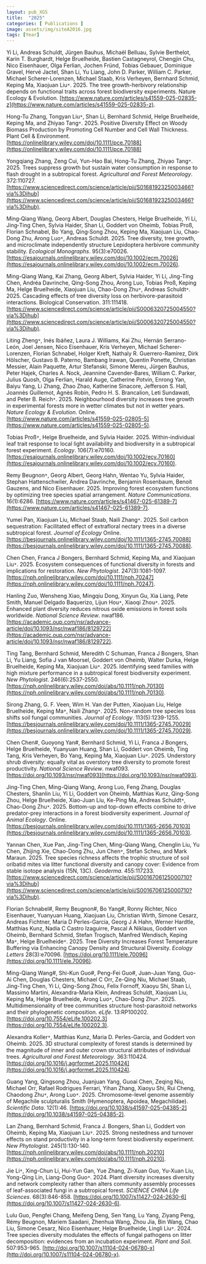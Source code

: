 ```yaml
---
layout: pub_XGS
title:  "2025"
categories: [ Publications ]
image: assets/img/siteA2016.jpg
tags: [Year]
---
```

Yi Li, Andreas Schuldt, Jürgen Bauhus, Michaël Belluau, Sylvie Berthelot, Karin T. Burghardt, Helge Bruelheide, Bastien Castagneyrol, Chengjin Chu, Nico Eisenhauer, Olga Ferlian, Jochen Fründ, Tobias Gebauer, Dominique Gravel, Hervé Jactel, Shan Li, Yu Liang, John D. Parker, William C. Parker, Michael Scherer-Lorenzen, Michael Staab, Kris Verheyen, Bernhard Schmid, Keping Ma, Xiaojuan Liu<code>&ast;</code>. 2025. The tree growth-herbivory relationship depends on functional traits across forest biodiversity experiments. Nature Ecology & Evolution. [https://www.nature.com/articles/s41559-025-02835-z](https://www.nature.com/articles/s41559-025-02835-z).

Hong-Tu Zhang, Tongyan Liu<code>&ast;</code>, Shan Li, Bernhard Schmid, Helge Bruelheide, Keping Ma, and Zhiyao Tang<code>&ast;</code>. 2025. Positive Diversity Effect on Woody Biomass Production by Promoting Cell Number and Cell Wall Thickness. Plant Cell & Environment. [https://onlinelibrary.wiley.com/doi/10.1111/pce.70188](https://onlinelibrary.wiley.com/doi/10.1111/pce.70188)

Yongqiang Zhang, Zeng Cui, Yun-Hao Bai, Hong-Tu Zhang, Zhiyao Tang<code>&ast;</code>. 2025. Trees suppress growth but sustain water consumption in response to flash drought in a subtropical forest. *Agricultural and Forest Meteorology*. 372:110727. [https://www.sciencedirect.com/science/article/pii/S0168192325003466?via%3Dihub](https://www.sciencedirect.com/science/article/pii/S0168192325003466?via%3Dihub). 

Ming‐Qiang Wang, Georg Albert, Douglas Chesters, Helge Bruelheide, Yi Li, Jing‐Ting Chen, Sylvia Haider, Shan Li, Goddert von Oheimb, Tobias Proß, Florian Schnabel, Bo Yang, Qing‐Song Zhou, Keping Ma, Xiaojuan Liu, Chao‐Dong Zhu, Arong Luo<code>&ast;</code>, Andreas Schuldt. 2025. Tree diversity, tree growth, and microclimate independently structure Lepidoptera herbivore community stability. *Ecological Monographs*. 95(3):e70026. [https://esajournals.onlinelibrary.wiley.com/doi/10.1002/ecm.70026](https://esajournals.onlinelibrary.wiley.com/doi/10.1002/ecm.70026).

Ming-Qiang Wang, Kai Zhang, Georg Albert, Sylvia Haider, Yi Li, Jing-Ting Chen, Andréa Davrinche, Qing-Song Zhou, Arong Luo, Tobias Proß, Keping Ma, Helge Bruelheide, Xiaojuan Liu, Chao-Dong Zhu<code>&ast;</code>, Andreas Schuldt<code>&ast;</code>. 2025. Cascading effects of tree diversity loss on herbivore-parasitoid interactions. Biological Conservation. 311:111418. [https://www.sciencedirect.com/science/article/pii/S0006320725004550?via%3Dihub](https://www.sciencedirect.com/science/article/pii/S0006320725004550?via%3Dihub).

Liting Zheng<code>&ast;</code>, Inés Ibáñez, Laura J. Williams, Kai Zhu, Hernán Serrano-León, Joel Jensen, Nico Eisenhauer, Kris Verheyen, Michael Scherer-Lorenzen, Florian Schnabel, Holger Kreft, Nathaly R. Guerrero-Ramírez, Dirk Hölscher, Gustavo B. Paterno, Bambang Irawan, Quentin Ponette, Christian Messier, Alain Paquette, Artur Stefanski, Simone Mereu, Jürgen Bauhus, Peter Hajek, Charles A. Nock, Jeannine Cavender-Bares, William C. Parker, Julius Quosh, Olga Ferlian, Harald Auge, Catherine Potvin, Enrong Yan, Baiyu Yang, Li Zhang, Zhao Zhao, Katherine Sinacore, Jefferson S. Hall, Joannès Guillemot, Agnès Robin, Pedro H. S. Brancalion, Leti Sundawati, and Peter B. Reich<code>&ast;</code>. 2025. Neighbourhood diversity increases tree growth in experimental forests more in wetter climates but not in wetter years. *Nature Ecology & Evolution*. Online. [https://www.nature.com/articles/s41559-025-02805-5](https://www.nature.com/articles/s41559-025-02805-5).

Tobias Proß<code>&ast;</code>, Helge Bruelheide, and Sylvia Haider. 2025. Within-individual leaf trait response to local light availability and biodiversity in a subtropical forest experiment. *Ecology*. 106(7):e70160. [https://esajournals.onlinelibrary.wiley.com/doi/10.1002/ecy.70160](https://esajournals.onlinelibrary.wiley.com/doi/10.1002/ecy.70160).

Remy Beugnon<code>&ast;</code>, Georg Albert, Georg Hahn, Wentao Yu, Sylvia Haider, Stephan Hattenschwiler, Andrea Davrinche, Benjamin Rosenbaum, Benoit Gauzens, and Nico Eisenhauer. 2025. Improving forest ecosystem functions by optimizing tree species spatial arrangement. *Nature Communications*. 16(1):6286. [https://www.nature.com/articles/s41467-025-61389-7](https://www.nature.com/articles/s41467-025-61389-7).

Yumei Pan, Xiaojuan Liu, Michael Staab, Naili Zhang<code>&ast;</code>. 2025. Soil carbon sequestration: Facilitated effect of extrafloral nectary trees in a diverse subtropical forest. *Journal of Ecology* Online.[https://besjournals.onlinelibrary.wiley.com/doi/10.1111/1365-2745.70088](https://besjournals.onlinelibrary.wiley.com/doi/10.1111/1365-2745.70088).

Chen Chen, Franca J Bongers, Bernhard Schmid, Keping Ma, and Xiaojuan Liu<code>&ast;</code>. 2025. Ecosystem consequences of functional diversity in forests and implications for restoration. *New Phytologist*. 247(3):1081-1097. [https://nph.onlinelibrary.wiley.com/doi/10.1111/nph.70247](https://nph.onlinelibrary.wiley.com/doi/10.1111/nph.70247). 

Hanling Zuo, Wensheng Xiao, Mingqiu Dong, Xinyun Gu, Xia Liang, Pete Smith, Manuel Delgado Baquerizo, Lijun Hou<code>&ast;</code>, Xiaoqi Zhou<code>&ast;</code>. 2025. Enhanced plant diversity reduces nitrous oxide emissions in forest soils worldwide. *National Science Review*. nwaf186. [https://academic.oup.com/nsr/advance-article/doi/10.1093/nsr/nwaf186/8129722](https://academic.oup.com/nsr/advance-article/doi/10.1093/nsr/nwaf186/8129722).

Ting Tang, Bernhard Schmid, Meredith C Schuman, Franca J Bongers, Shan Li, Yu Liang, Sofia J van Moorsel, Goddert von Oheimb, Walter Durka, Helge Bruelheide, Keping Ma, Xiaojuan Liu<code>&ast;</code>. 2025. Identifying seed families with high mixture performance in a subtropical forest biodiversity experiment. *New Phytologist*. 246(6):2537-2550. [https://nph.onlinelibrary.wiley.com/doi/abs/10.1111/nph.70130](https://nph.onlinelibrary.wiley.com/doi/abs/10.1111/nph.70130).

Sirong Zhang, G. F. Veen, Wim H. Van der Putten, Xiaojuan Liu, Helge Bruelheide, Keping Ma<code>&ast;</code>, Naili Zhang<code>&ast;</code>. 2025. Non‐random tree species loss shifts soil fungal communities. *Journal of Ecology*. 113(5):1239-1255. [https://besjournals.onlinelibrary.wiley.com/doi/10.1111/1365-2745.70029](https://besjournals.onlinelibrary.wiley.com/doi/10.1111/1365-2745.70029).

Chen Chen#, Guoyong Yan#, Bernhard Schmid, Yi Li, Franca J Bongers, Helge Bruelheide, Yuanyuan Huang, Shan Li, Goddert von Oheimb, Ting Tang, Kris Verheyen, Bo Yang, Keping Ma, Xiaojuan Liu<code>&ast;</code>. 2025. Understory shrub diversity: equally vital as overstory tree diversity to promote forest productivity. *National Science Review*. nwaf093. [https://doi.org/10.1093/nsr/nwaf093](https://doi.org/10.1093/nsr/nwaf093).

Jing-Ting Chen, Ming-Qiang Wang, Arong Luo, Feng Zhang, Douglas Chesters, Shanlin Liu, Yi Li, Goddert von Oheimb, Matthias Kunz, Qing-Song Zhou, Helge Bruelheide, Xiao-Juan Liu, Ke-Ping Ma, Andreas Schuldt<code>&ast;</code>, Chao-Dong Zhu<code>&ast;</code>. 2025. Bottom-up and top-down effects combine to drive predator-prey interactions in a forest biodiversity experiment. *Journal of Animal Ecology*. Online. [https://besjournals.onlinelibrary.wiley.com/doi/10.1111/1365-2656.70103](https://besjournals.onlinelibrary.wiley.com/doi/10.1111/1365-2656.70103).

Yannan Chen, Xue Pan, Jing-Ting Chen, Ming-Qiang Wang, Chenglin Liu, Yu Chen, Zhijing Xie, Chao-Dong Zhu, Jun Chen<code>&ast;</code>, Stefan Scheu, and Mark Maraun. 2025. Tree species richness affects the trophic structure of soil oribatid mites via litter functional diversity and canopy cover: Evidence from stable isotope analysis (15N, 13C). *Geoderma*. 455:117233. [https://www.sciencedirect.com/science/article/pii/S0016706125000710?via%3Dihub](https://www.sciencedirect.com/science/article/pii/S0016706125000710?via%3Dihub). 

Florian Schnabel#, Remy Beugnon#, Bo Yang#, Ronny Richter, Nico Eisenhauer, Yuanyuan Huang, Xiaojuan Liu, Christian Wirth, Simone Cesarz, Andreas Fichtner, Maria D Perles-Garcia, Georg J A Hahn, Werner Hardtle, Matthias Kunz, Nadia C Castro Izaguirre, Pascal A Niklaus, Goddert von Oheimb, Bernhard Schmid, Stefan Trogisch, Manfred Wendisch, Keping Ma<code>&ast;</code>, Helge Bruelheide<code>&ast;</code>. 2025. Tree Diversity Increases Forest Temperature Buffering via Enhancing Canopy Density and Structural Diversity. *Ecology Letters* 28(3):e70096. [https://doi.org/10.1111/ele.70096](https://doi.org/10.1111/ele.70096).

Ming-Qiang Wang#, Shi-Kun Guo#, Peng-Fei Guo#, Juan-Juan Yang, Guo-Ai Chen, Douglas Chesters, Michael C Orr, Ze-Qing Niu, Michael Staab, Jing-Ting Chen, Yi Li, Qing-Song Zhou, Felix Fornoff, Xiaoyu Shi, Shan Li, Massimo Martini, Alexandra-Maria Klein, Andreas Schuldt, Xiaojuan Liu, Keping Ma, Helge Bruelheide, Arong Luo<code>&ast;</code>, Chao-Dong Zhu<code>&ast;</code>. 2025. Multidimensionality of tree communities structure host-parasitoid networks and their phylogenetic composition. *eLife*. 13:RP100202. [https://doi.org/10.7554/eLife.100202.3](https://doi.org/10.7554/eLife.100202.3).

Alexandra Koller<code>&ast;</code>, Matthias Kunz, Maria D. Perles-Garcia, and Goddert von Oheimb. 2025. 3D structural complexity of forest stands is determined by the magnitude of inner and outer crown structural attributes of individual trees. *Agricultural and Forest Meteorology*. 363:110424. [https://doi.org/10.1016/j.agrformet.2025.110424](https://doi.org/10.1016/j.agrformet.2025.110424). 

Guang Yang, Qingsong Zhou, Juanjuan Yang, Guoai Chen, Zeqing Niu, Michael Orr, Rafael Rodrigues Ferrari, Yihan Zhang, Xiaoyu Shi, Rui Cheng, Chaodong Zhu<code>&ast;</code>, Arong Luo<code>&ast;</code>. 2025. Chromosome-level genome assembly of Megachile sculpturalis Smith (Hymenoptera, Apoidea, Megachilidae). *Scientific Data*. 12(1):46. [https://doi.org/10.1038/s41597-025-04385-2](https://doi.org/10.1038/s41597-025-04385-2). 

Lan Zhang, Bernhard Schmid, Franca J. Bongers, Shan Li, Goddert von Oheimb, Keping Ma, Xiaojuan Liu<code>&ast;</code>. 2025. Strong nestedness and turnover effects on stand productivity in a long‐term forest biodiversity experiment. *New Phytologist*. 245(1):130-140. [https://nph.onlinelibrary.wiley.com/doi/abs/10.1111/nph.20210](https://nph.onlinelibrary.wiley.com/doi/abs/10.1111/nph.20210).

Jie Li<code>&ast;</code>, Xing-Chun Li, Hui-Yun Gan, Yue Zhang, Zi-Xuan Guo, Yu-Xuan Liu, Yong-Qing Lin, Liang-Dong Guo<code>&ast;</code>. 2024. Plant diversity increases diversity and network complexity rather than alters community assembly processes of leaf-associated fungi in a subtropical forest. *SCIENCE CHINA Life Sciences*. 68(3):846-858. [https://doi.org/10.1007/s11427-024-2630-6](https://doi.org/10.1007/s11427-024-2630-6).

Lulu Guo, Pengfei Chang, Meifeng Deng, Sen Yang, Lu Yang, Ziyang Peng, Rémy Beugnon, Mariem Saadani, Zhenhua Wang, Zhou Jia, Bin Wang, Chao Liu, Simone Cesarz, Nico Eisenhauer, Helge Bruelheide, Lingli Liu<code>&ast;</code>. 2024. Tree species diversity modulates the effects of fungal pathogens on litter decomposition: evidences from an incubation experiment. *Plant and Soil*. 507:953-965. [http://doi.org/10.1007/s11104-024-06780-x](http://doi.org/10.1007/s11104-024-06780-x). 






